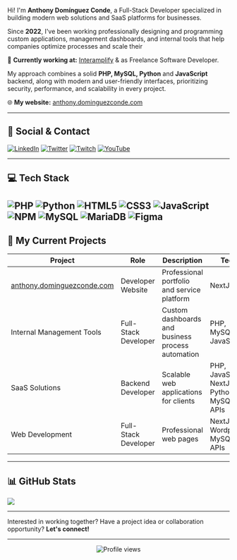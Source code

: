 Hi! I'm **Anthony Domínguez Conde**, a Full-Stack Developer specialized in building modern web solutions and SaaS platforms for businesses.

Since **2022**, I've been working professionally designing and programming custom applications, management dashboards, and internal tools that help companies optimize processes and scale their 

💼 **Currently working at:** [Interamplify](https://interamplify.com/) & as Freelance Software Developer.

My approach combines a solid **PHP, MySQL, Python** and **JavaScript** backend, along with modern and user-friendly interfaces, prioritizing security, performance, and scalability in every project.

🌐 **My website:** [anthony.dominguezconde.com](https://anthony.dominguezconde.com)



---

## 📲 Social & Contact

[![LinkedIn](https://img.shields.io/badge/-LinkedIn-0A66C2?style=for-the-badge&logoColor=white)](https://linkedin.com/in/anthohansen) [![Twitter](https://img.shields.io/badge/-Twitter-1DA1F2?style=for-the-badge&logo=x&logoColor=white)](https://twitter.com/anthohansen) [![Twitch](https://img.shields.io/badge/-Twitch-9146FF?style=for-the-badge&logo=twitch&logoColor=white)](https://twitch.tv/anthohansen) [![YouTube](https://img.shields.io/badge/-YouTube-FF0000?style=for-the-badge&logo=youtube&logoColor=white)](https://youtube.com/@anthohansen)

---

## 💻 Tech Stack

![PHP](https://img.shields.io/badge/-PHP-777BB4?style=for-the-badge&logo=php&logoColor=white) ![Python](https://img.shields.io/badge/-Python-3776AB?style=for-the-badge&logo=python&logoColor=white) ![HTML5](https://img.shields.io/badge/-HTML5-E34F26?style=for-the-badge&logo=html5&logoColor=white) ![CSS3](https://img.shields.io/badge/-CSS3-1572B6?style=for-the-badge&logo=css&logoColor=white) ![JavaScript](https://img.shields.io/badge/-JavaScript-F7DF1E?style=for-the-badge&logo=javascript&logoColor=black) ![NPM](https://img.shields.io/badge/-NPM-CB3837?style=for-the-badge&logo=npm&logoColor=white) ![MySQL](https://img.shields.io/badge/-MySQL-4479A1?style=for-the-badge&logo=mysql&logoColor=white) ![MariaDB](https://img.shields.io/badge/-MariaDB-003545?style=for-the-badge&logo=mariadb&logoColor=white) ![Figma](https://img.shields.io/badge/-Figma-F24E1E?style=for-the-badge&logo=figma&logoColor=white)
---

## 🚀 My Current Projects

| Project | Role | Description | Tech |
|---------|------|-------------|------|
| [anthony.dominguezconde.com](https://anthony.dominguezconde.com) | Developer Website | Professional portfolio and service platform | NextJS |
| Internal Management Tools | Full-Stack Developer | Custom dashboards and business process automation | PHP, MySQL, JavaScript |
| SaaS Solutions | Backend Developer | Scalable web applications for clients | PHP, JavaScript, NextJS, Python, MySQL, APIs |
| Web Development | Full-Stack Developer | Professional web pages | NextJS, Wordpress, MySQL, APIs |

---

## 📊 GitHub Stats

![](http://github-profile-summary-cards.vercel.app/api/cards/profile-details?username=AnthoHansen&theme=darcula)

---

Interested in working together? Have a project idea or collaboration opportunity? **Let's connect!**

---

<p align="center">
  <img src="https://komarev.com/ghpvc/?username=AnthoHansen&color=blueviolet&style=flat-square&label=Profile+Views" alt="Profile views" />
</p>
